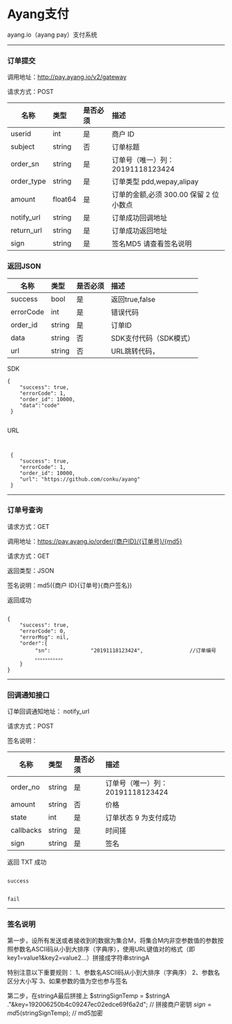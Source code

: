 # Ayang支付
ayang.io（ayang pay）支付系统

---

### 订单提交


调用地址：http://pay.ayang.io/v2/gateway

请求方式：POST

| 名称       | 类型    | 是否必须 | 描述                                                       |
| ---------- | :------ | :------- | :--------------------------------------------------------- |
| userid     | int     | 是       | 商户 ID                                                    |
| subject    | string  | 否       | 订单标题                                                   |
| order_sn   | string  | 是       | 订单号（唯一）列：20191118123424                           |
| order_type | string  | 是       | 订单类型 pdd,wepay,alipay            |
| amount     | float64 | 是       | 订单的金额,必须 300.00 保留 2 位小数点                     |
| notify_url | string  | 是       | 订单成功回调地址                                           |
| return_url | string  | 是       | 订单成功返回地址                                           |
| sign       | string  | 是       | 签名MD5 请查看签名说明                                          |

### 返回JSON 

| 名称       | 类型    | 是否必须 | 描述                                                       |
| ---------- | :------ | :------- | :--------------------------------------------------------- |
| success    | bool    | 是       | 返回true,false                                           |
| errorCode  | int     | 是       | 错误代码                                                  |
| order_id   | string  | 是       | 订单ID                          |
| data       | string  | 否       | SDK支付代码（SDK模式）            |
| url        | string  | 否       | URL跳转代码，                     |

SDK
```
{
    "success": true, 
    "errorCode": 1,
    "order_id": 10000, 
    "data":"code"
 }
 

```

 URL
```


 {
    "success": true, 
    "errorCode": 1,
    "order_id": 10000, 
    "url": "https://github.com/conku/ayang"
 }

```

---
### 订单号查询

请求方式：GET

调用地址：https://pay.ayang.io/order/{商户ID}/{订单号}/{md5}

请求方式：GET

返回类型：JSON

签名说明：md5({商户 ID}{订单号}{商户签名})

返回成功

```

{
    "success": true,
    "errorCode": 0,
    "errorMsg": nil,
    "order":{
         "sn":             "20191118123424",               //订单编号
         。。。。。。。。。。。
    }
}

```

---

### 回调通知接口 

订单回调通知地址： notify_url

请求方式：POST

签名说明：

| 名称       | 类型    | 是否必须 | 描述                                                       |
| ---------- | :------ | :------- | :--------------------------------------------------------- |
| order_no   | string  | 是       | 订单号（唯一）列：20191118123424                     |
| amount     | string  | 否       | 价格                                                |
| state      | int     | 是       | 订单状态 9 为支付成功                           |
| callbacks  | string  | 是       | 时间搓                                       |
| sign       | string  | 是       | 签名                                   |


返回 TXT 成功

```

success

```

```

fail

```

---

### 签名说明

第一步，设所有发送或者接收到的数据为集合M，将集合M内非空参数值的参数按照参数名ASCII码从小到大排序（字典序），使用URL键值对的格式（即key1=value1&key2=value2…）拼接成字符串stringA

特别注意以下重要规则：
1、参数名ASCII码从小到大排序（字典序）
2、参数名区分大小写
3、如果参数的值为空也参与签名


第二步，在stringA最后拼接上
$stringSignTemp = $stringA ."&key=192006250b4c09247ec02edce69f6a2d"; // 拼接商户密钥
$sign = md5($stringSignTemp); // md5加密

